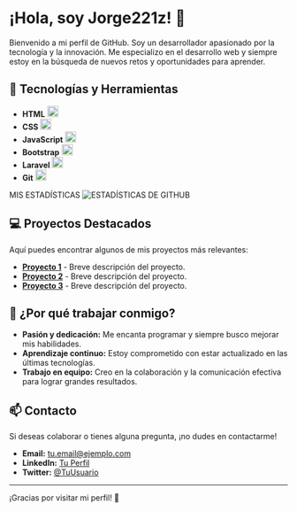 # ¡Hola, soy Jorge221z! 👋

Bienvenido a mi perfil de GitHub. Soy un desarrollador apasionado por la tecnología y la innovación. Me especializo en el desarrollo web y siempre estoy en la búsqueda de nuevos retos y oportunidades para aprender.

## 🚀 Tecnologías y Herramientas

- **HTML** <img src="https://cdn.jsdelivr.net/gh/devicons/devicon/icons/html5/html5-original.svg" alt="HTML" width="20" height="20">
- **CSS** <img src="https://cdn.jsdelivr.net/gh/devicons/devicon/icons/css3/css3-original.svg" alt="CSS" width="20" height="20">
- **JavaScript** <img src="https://cdn.jsdelivr.net/gh/devicons/devicon/icons/javascript/javascript-original.svg" alt="JavaScript" width="20" height="20">
- **Bootstrap** <img src="https://cdn.jsdelivr.net/gh/devicons/devicon/icons/bootstrap/bootstrap-plain.svg" alt="Bootstrap" width="20" height="20">
- **Laravel** <img src="https://cdn.jsdelivr.net/gh/devicons/devicon/icons/laravel/laravel-plain.svg" alt="Laravel" width="20" height="20">
- **Git** <img src="https://cdn.jsdelivr.net/gh/devicons/devicon/icons/git/git-original.svg" alt="Git" width="20" height="20">

MIS ESTADÍSTICAS
![ESTADÍSTICAS DE GITHUB](https://github-readme-stats.vercel.app/api?username=Jorge221z&show_icons=true&theme=radical)

## 💻 Proyectos Destacados

Aquí puedes encontrar algunos de mis proyectos más relevantes:

- [**Proyecto 1**](#) - Breve descripción del proyecto.
- [**Proyecto 2**](#) - Breve descripción del proyecto.
- [**Proyecto 3**](#) - Breve descripción del proyecto.

## 🤝 ¿Por qué trabajar conmigo?

- **Pasión y dedicación:** Me encanta programar y siempre busco mejorar mis habilidades.
- **Aprendizaje continuo:** Estoy comprometido con estar actualizado en las últimas tecnologías.
- **Trabajo en equipo:** Creo en la colaboración y la comunicación efectiva para lograr grandes resultados.

## 📫 Contacto

Si deseas colaborar o tienes alguna pregunta, ¡no dudes en contactarme!

- **Email:** [tu.email@ejemplo.com](mailto:tu.email@ejemplo.com)
- **LinkedIn:** [Tu Perfil](#)
- **Twitter:** [@TuUsuario](#)

---

¡Gracias por visitar mi perfil! 🎉
